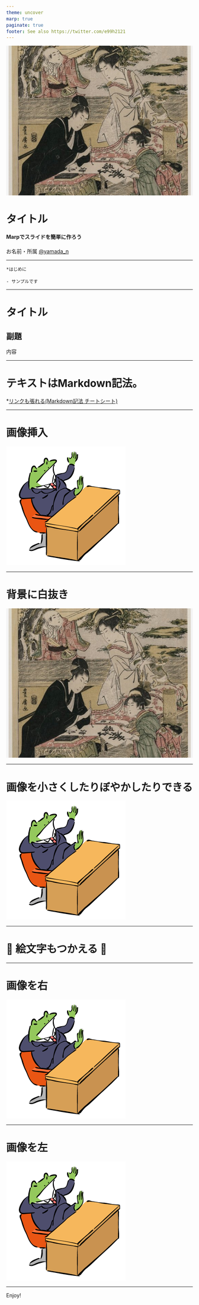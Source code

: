 ```yaml
---
theme: uncover
marp: true
paginate: true
footer: See also https://twitter.com/e99h2121
---
```


<style>
@import url('https://fonts.googleapis.com/css?family=Noto Sans JP&display=swap');
section {
    font-family: 'Noto Sans JP', serif;
    background-color: ivory;
}
</style>

<!--
_paginate: false
_color: ivory;
-->
![bg](./images/writing.png)


# タイトル
#### Marpでスライドを簡単に作ろう

お名前・所属 [@yamada_n](https://e99h2121.github.io/)


---

```
*はじめに

- サンプルです
```

---


# タイトル

## 副題

内容

---

# テキストはMarkdown記法。
*[リンクも張れる(Markdown記法 チートシート)](https://qiita.com/Qiita/items/c686397e4a0f4f11683d)

---

# 画像挿入

![](./images/frog.png)

---

<!--
_color: ivory;
-->

# 背景に白抜き

![bg](./images/writing.png)

---

# 画像を小さくしたりぼやかしたりできる

![bg blur:10px 30%](./images/frog.png)

---

# :pineapple: 絵文字もつかえる :pineapple: 

---

# 画像を右

![bg right:70%](./images/frog.png)

---

# 画像を左

![bg left:70%](./images/frog.png)

---

Enjoy!
 